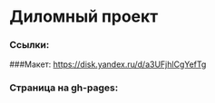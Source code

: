 # Диломный проект


### Ссылки:
###Макет:
https://disk.yandex.ru/d/a3UFjhlCgYefTg
### Страница на gh-pages:
